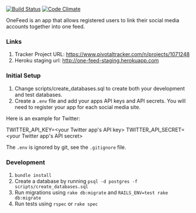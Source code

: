 [![Build Status](https://travis-ci.org/nburt/one_feed.svg?branch=master)](https://travis-ci.org/nburt/one_feed)
[![Code Climate](https://codeclimate.com/github/nburt/one_feed.png)](https://codeclimate.com/github/nburt/one_feed)

OneFeed is an app that allows registered users to link their social media accounts together into one feed.

### Links

1. Tracker Project URL: https://www.pivotaltracker.com/n/projects/1071248
1. Heroku staging url: http://one-feed-staging.herokuapp.com

### Initial Setup

1. Change scripts/create_databases.sql to create both your development and test databases.
1. Create a `.env` file and add your apps API keys and API secrets. You will need to register your app for each social media site.

Here is an example for Twitter:

TWITTER_API_KEY=<your Twitter app's API key>
TWITTER_API_SECRET=<your Twitter app's API secret>

The `.env` is ignored by git, see the `.gitignore` file.

### Development

1. `bundle install`
1. Create a database by running `psql -d postgres -f scripts/create_databases.sql`
1. Run migrations using `rake db:migrate` and `RAILS_ENV=test rake db:migrate`
1. Run tests using `rspec` or `rake spec`